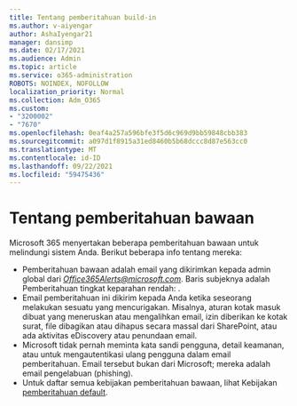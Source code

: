 ```yaml
---
title: Tentang pemberitahuan build-in
ms.author: v-aiyengar
author: AshaIyengar21
manager: dansimp
ms.date: 02/17/2021
ms.audience: Admin
ms.topic: article
ms.service: o365-administration
ROBOTS: NOINDEX, NOFOLLOW
localization_priority: Normal
ms.collection: Adm_O365
ms.custom:
- "3200002"
- "7670"
ms.openlocfilehash: 0eaf4a257a596bfe3f5d6c969d9bb59848cbb383
ms.sourcegitcommit: a097d1f8915a31ed8460b5b68dccc8d87e563cc0
ms.translationtype: MT
ms.contentlocale: id-ID
ms.lasthandoff: 09/22/2021
ms.locfileid: "59475436"
---
```

# <a name="about-built-in-alerts"></a>Tentang pemberitahuan bawaan

Microsoft 365 menyertakan beberapa pemberitahuan bawaan untuk melindungi sistem Anda. Berikut beberapa info tentang mereka:

- Pemberitahuan bawaan adalah email yang dikirimkan kepada admin global dari *Office365Alerts@microsoft.com*. Baris subjeknya adalah Pemberitahuan tingkat keparahan rendah: <name of alert policy> .
- Email pemberitahuan ini dikirim kepada Anda ketika seseorang melakukan sesuatu yang mencurigakan. Misalnya, aturan kotak masuk dibuat yang meneruskan atau mengalihkan email, izin diberikan ke kotak surat, file dibagikan atau dihapus secara massal dari SharePoint, atau ada aktivitas eDiscovery atau penundaan email.
- Microsoft tidak pernah meminta kata sandi pengguna, detail keamanan, atau untuk mengautentikasi ulang pengguna dalam email pemberitahuan. Email tersebut bukan dari Microsoft; mereka adalah email pengelabuan (phishing).
- Untuk daftar semua kebijakan pemberitahuan bawaan, lihat Kebijakan [pemberitahuan default](https://go.microsoft.com/fwlink/?linkid=2103170).
